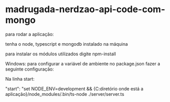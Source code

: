 # madrugada-nerdzao-api-code-com-mongo

para rodar a aplicação:

tenha o node, typescript e mongodb instalado na máquina

para instalar os módulos utilizados digite  npm-install

Windows: para configurar a variável de ambiente no package.json fazer a seguinte configuração:

Na linha start:

"start": "set NODE_ENV=development && {C:diretório onde está a aplicação\}/node_modules/.bin/ts-node ./server/server.ts

